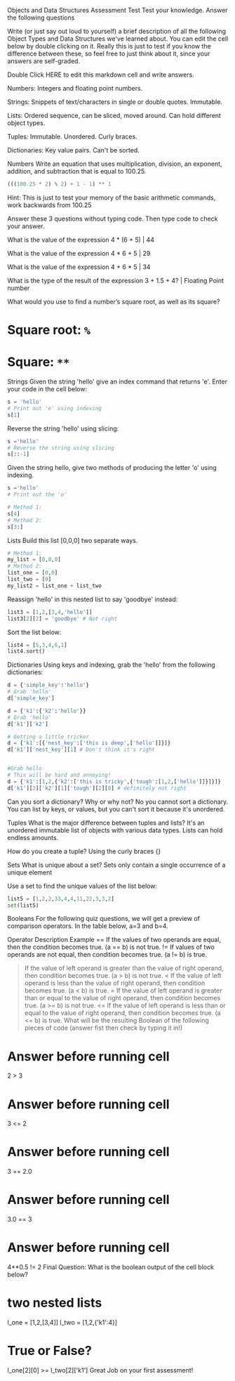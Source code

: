 
Objects and Data Structures Assessment Test
Test your knowledge.
Answer the following questions

Write (or just say out loud to yourself) a brief description of all the following Object Types and Data Structures we've learned about. You can edit the cell below by double clicking on it. Really this is just to test if you know the difference between these, so feel free to just think about it, since your answers are self-graded.

Double Click HERE to edit this markdown cell and write answers.

Numbers: Integers and floating point numbers. 

Strings: Snippets of text/characters in single or double quotes. Immutable. 

Lists: Ordered sequence, can be sliced, moved around. Can hold different object types. 

Tuples: Immutable. Unordered. Curly braces. 

Dictionaries: Key value pairs. Can't be sorted. 

Numbers
Write an equation that uses multiplication, division, an exponent, addition, and subtraction that is equal to 100.25.

```Python
(((100.25 * 2) % 2) + 1 - 1) ** 1
```

Hint: This is just to test your memory of the basic arithmetic commands, work backwards from 100.25

 
Answer these 3 questions without typing code. Then type code to check your answer.

What is the value of the expression 4 * (6 + 5) | 44

What is the value of the expression 4 * 6 + 5 | 29

What is the value of the expression 4 + 6 * 5 | 34
 
What is the type of the result of the expression 3 + 1.5 + 4? | Floating Point number


What would you use to find a number’s square root, as well as its square?

# Square root: `%` 
# Square: `**` 
Strings
Given the string 'hello' give an index command that returns 'e'. Enter your code in the cell below:

```python
s = 'hello'
# Print out 'e' using indexing
s[1]
```
Reverse the string 'hello' using slicing:

```python
s ='hello'
# Reverse the string using slicing
s[::-1]
```
Given the string hello, give two methods of producing the letter 'o' using indexing.

```python
s ='hello'
# Print out the 'o'

# Method 1: 
s[4]
# Method 2:
s[3:]
```
Lists
Build this list [0,0,0] two separate ways.

```python
# Method 1:
my_list = [0,0,0]
# Method 2:
list_one = [0,0]
list_two = [0]
my_list2 = list_one + list_two
```
Reassign 'hello' in this nested list to say 'goodbye' instead:

```python
list3 = [1,2,[3,4,'hello']]
list3[2][2] = 'goodbye' # Not right
```
Sort the list below:

```python
list4 = [5,3,4,6,1]
list4.sort()
```
Dictionaries
Using keys and indexing, grab the 'hello' from the following dictionaries:

```python
d = {'simple_key':'hello'}
# Grab 'hello'
d['simple_key']

d = {'k1':{'k2':'hello'}}
# Grab 'hello'
d['k1']['k2']

# Getting a little tricker
d = {'k1':[{'nest_key':['this is deep',['hello']]}]}
d['k1']['nest_key'][1] # Don't think it's right


#Grab hello
# This will be hard and annoying!
d = {'k1':[1,2,{'k2':['this is tricky',{'tough':[1,2,['hello']]}]}]}
d['k1'][2]['k2'][1]['tough'][2][0] # definitely not right
```
Can you sort a dictionary? Why or why not?
No you cannot sort a dictionary. You can list by keys, or values, but you can't sort it because it's unordered. 

Tuples
What is the major difference between tuples and lists? It's an unordered immutable list of objects with various data types. Lists can hold endless amounts. 


How do you create a tuple? Using the curly braces {}


Sets
What is unique about a set? Sets only contain a single occurrence of a unique element


Use a set to find the unique values of the list below:

```python
list5 = [1,2,2,33,4,4,11,22,3,3,2]
set(list5)
```
Booleans
For the following quiz questions, we will get a preview of comparison operators. In the table below, a=3 and b=4.

Operator	Description	Example
==	If the values of two operands are equal, then the condition becomes true.	(a == b) is not true.
!=	If values of two operands are not equal, then condition becomes true.	(a != b) is true.
>	If the value of left operand is greater than the value of right operand, then condition becomes true.	(a > b) is not true.
<	If the value of left operand is less than the value of right operand, then condition becomes true.	(a < b) is true.
>=	If the value of left operand is greater than or equal to the value of right operand, then condition becomes true.	(a >= b) is not true.
<=	If the value of left operand is less than or equal to the value of right operand, then condition becomes true.	(a <= b) is true.
What will be the resulting Boolean of the following pieces of code (answer fist then check by typing it in!)

# Answer before running cell
2 > 3
# Answer before running cell
3 <= 2
# Answer before running cell
3 == 2.0
# Answer before running cell
3.0 == 3
# Answer before running cell
4**0.5 != 2
Final Question: What is the boolean output of the cell block below?

# two nested lists
l_one = [1,2,[3,4]]
l_two = [1,2,{'k1':4}]

# True or False?
l_one[2][0] >= l_two[2]['k1']
Great Job on your first assessment!
